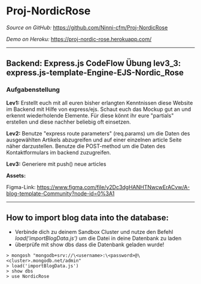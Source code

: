 # Proj-NordicRose

_Source on GitHub:_ https://github.com/Ninni-cfm/Proj-NordicRose

_Demo on Heroku:_ https://proj-nordic-rose.herokuapp.com/

---

## Backend: Express.js CodeFlow Übung lev3_3: express.js-template-Engine-EJS-Nordic_Rose

### Aufgabenstellung

**Lev1:**
Erstellt euch mit all euren bisher erlangten Kenntnissen diese Website im Backend mit Hilfe von express/ejs.
Schaut euch das Mockup gut an und erkennt wiederholende Elemente. Für diese könnt ihr eure "partials" erstellen und diese nachher beliebig oft einsetzen.

**Lev2:**
Benutze "express route parameters" (req.params) um die Daten des ausgewählten Artikels abzugreifen und auf einer einzelnen article Seite näher darzustellen.
Benutze die POST-method um die Daten des Kontaktformulars im backend zuzugreifen.

**Lev3:**
Generiere mit push() neue articles

**Assets:**

Figma-Link:
https://www.figma.com/file/y2Dc3dgHANHTNwcwErACvw/A-blog-template-Community?node-id=0%3A1

---

## How to import blog data into the database:

-   Verbinde dich zu deinem Sandbox Cluster und nutze den Befehl _load(‘importBlogData.js’)_ um die Datei in deine Datenbank zu laden
-   überprüfe mit show dbs dass die Datenbank geladen wurde!

```
> mongosh "mongodb+srv://\<username>:\<password>@\<cluster>.mongodb.net/admin"
> load('importBlogData.js')
> show dbs
> use NordicRose
```
